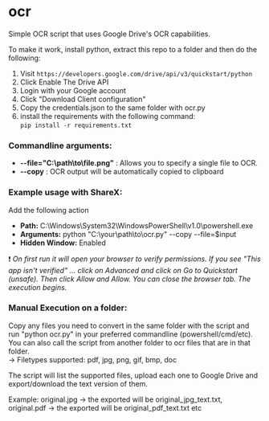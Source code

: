 # ocr  
Simple OCR script that uses Google Drive's OCR capabilities.  

To make it work, install python, extract this repo to a folder and then do the following:  
  
1. Visit ```https://developers.google.com/drive/api/v3/quickstart/python```  
2. Click Enable The Drive API  
3. Login with your Google account  
4. Click "Download Client configuration"  
5. Copy the credentials.json to the same folder with ocr.py  
6. install the requirements with the following command:  
```pip install -r requirements.txt```  

### **Commandline arguments:**  
- **--file="C:\path\to\file.png"** : Allows you to specify a single file to OCR.  
- **--copy** : OCR output will be automatically copied to clipboard  

### **Example usage with ShareX:**  
Add the following action  
- **Path:** C:\Windows\System32\WindowsPowerShell\v1.0\powershell.exe  
- **Arguments:** python "C:\your\path\to\ocr.py" --copy --file=$input  
- **Hidden Window:** Enabled 

❗ *On first run it will open your browser to verify permissions. If you see "This app isn't verified" ... click on Advanced and click on Go to Quickstart (unsafe). Then click Allow and Allow. You can close the browser tab. The execution begins.*  

### **Manual Execution on a folder:**  
Copy any files you need to convert in the same folder with the script and run "python ocr.py" in your preferred commandline (powershell/cmd/etc). You can also call the script from another folder to ocr files that are in that folder.  
-> Filetypes supported: pdf, jpg, png, gif, bmp, doc  
  
The script will list the supported files, upload each one to Google Drive and export/download the text version of them.  
  
Example: original.jpg -> the exported will be original_jpg_text.txt, original.pdf -> the exported will be original_pdf_text.txt etc  
